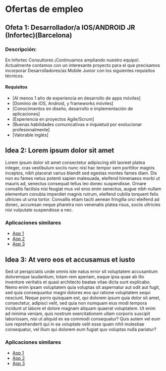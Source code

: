 # Ofertas de empleo 

## Ofeta 1: Desarrollador/a IOS/ANDROID JR (Infortec)(Barcelona)

### Descripción: 
En Infortec Consultores ¡Continuamos ampliando nuestro equipo!.
Actualmente contamos con un interesante proyecto para el que precisamos incorporar Desarrolladores/as Mobile Junior con los siguientes requisitos técnicos.

####  Requisitos

- [Al menos 1 año de experiencia en desarrollo de apps móviles]
- [Dominio de iOS, Android, y frameworks móviles]
- [Conocimientos en diseño, desarrollo e implementación de aplicaciones]
- [Experiencia en proyectos Agile/Scrum]
- [Buenas habilidades comunicativas e inquietud por evolucionar profesionalmente]
- [Valorable inglés]

## Idea 2: Lorem ipsum dolor sit amet

Lorem ipsum dolor sit amet consectetur adipiscing elit laoreet platea integer, cras vestibulum
sociis nunc nisl hac tempor sem porttitor magnis inceptos, nibh placerat varius blandit sed egestas
montes fames diam. Dis non eu fames netus potenti sapien malesuada, eleifend himenaeos morbi ut
mauris ad, senectus consequat tellus leo donec suspendisse. Ornare convallis facilisis nisi feugiat
mus vel eros enim senectus, augue nibh nullam elementum conubia imperdiet magnis rutrum, eleifend
cubilia torquent felis ultricies ut urna tortor. Convallis etiam taciti aenean fringilla orci
eleifend ad donec, accumsan neque pharetra non venenatis platea risus, sociis ultricies nisi
vulputate suspendisse a nec.

### Aplicaciones similares

- [App 1](#)
- [App 2](#)
- [App 3](#)

## Idea 3: At vero eos et accusamus et iusto

Sed ut perspiciatis unde omnis iste natus error sit voluptatem accusantium doloremque laudantium,
totam rem aperiam, eaque ipsa quae ab illo inventore veritatis et quasi architecto beatae vitae
dicta sunt explicabo. Nemo enim ipsam voluptatem quia voluptas sit aspernatur aut odit aut fugit,
sed quia consequuntur magni dolores eos qui ratione voluptatem sequi nesciunt. Neque porro quisquam
est, qui dolorem ipsum quia dolor sit amet, consectetur, adipisci velit, sed quia non numquam eius
modi tempora incidunt ut labore et dolore magnam aliquam quaerat voluptatem. Ut enim ad minima
veniam, quis nostrum exercitationem ullam corporis suscipit laboriosam, nisi ut aliquid ex ea
commodi consequatur? Quis autem vel eum iure reprehenderit qui in ea voluptate velit esse quam nihil
molestiae consequatur, vel illum qui dolorem eum fugiat quo voluptas nulla pariatur?

### Aplicaciones similares

- [App 1](#)
- [App 2](#)
- [App 3](#)

